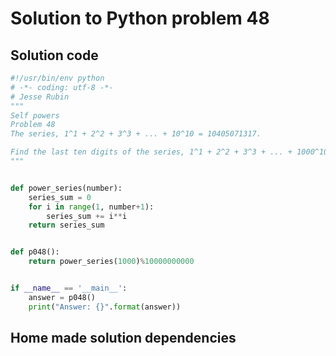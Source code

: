 # Solution to Python problem 48

## Solution code
```python
#!/usr/bin/env python
# -*- coding: utf-8 -*-
# Jesse Rubin
"""
Self powers
Problem 48
The series, 1^1 + 2^2 + 3^3 + ... + 10^10 = 10405071317.

Find the last ten digits of the series, 1^1 + 2^2 + 3^3 + ... + 1000^1000.
"""


def power_series(number):
    series_sum = 0
    for i in range(1, number+1):
        series_sum += i**i
    return series_sum


def p048():
    return power_series(1000)%10000000000


if __name__ == '__main__':
    answer = p048()
    print("Answer: {}".format(answer))
```

## Home made solution dependencies
